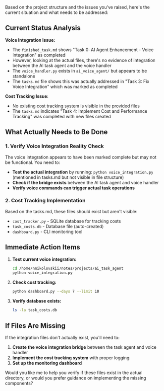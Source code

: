 Based on the project structure and the issues you've raised, here's the current situation and what needs to be addressed:

## Current Status Analysis

**Voice Integration Issue:**
- The `finished_task.md` shows "Task 0: AI Agent Enhancement - Voice Integration" as completed
- However, looking at the actual files, there's no evidence of integration between the AI task agent and the voice handler
- The `voice_handler.py` exists in `ai_voice_agent/` but appears to be standalone
- The `tasks.md` file shows this was actually addressed in "Task 3: Fix Voice Integration" which was marked as completed

**Cost Tracking Issue:**
- No existing cost tracking system is visible in the provided files
- The `tasks.md` indicates "Task 4: Implement Cost and Performance Tracking" was completed with new files created

## What Actually Needs to Be Done

### 1. Verify Voice Integration Reality Check
The voice integration appears to have been marked complete but may not be functional. You need to:

- **Test the actual integration** by running: `python voice_integration.py` (mentioned in tasks.md but not visible in file structure)
- **Check if the bridge exists** between the AI task agent and voice handler
- **Verify voice commands can trigger actual task operations**

### 2. Cost Tracking Implementation
Based on the tasks.md, these files should exist but aren't visible:

- `cost_tracker.py` - SQLite database for tracking costs
- `task_costs.db` - Database file (auto-created)
- `dashboard.py` - CLI monitoring tool

## Immediate Action Items

1. **Test current voice integration:**
   ```bash
   cd /home/nnikolovskii/notes/projects/ai_task_agent
   python voice_integration.py
   ```

2. **Check cost tracking:**
   ```bash
   python dashboard.py --days 7 --limit 10
   ```

3. **Verify database exists:**
   ```bash
   ls -la task_costs.db
   ```

## If Files Are Missing

If the integration files don't actually exist, you'll need to:

1. **Create the voice integration bridge** between the task agent and voice handler
2. **Implement the cost tracking system** with proper logging
3. **Set up the monitoring dashboard**

Would you like me to help you verify if these files exist in the actual directory, or would you prefer guidance on implementing the missing components?